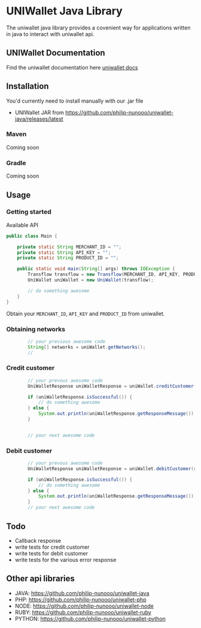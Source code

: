 # UNIWallet Java Library

The uniwallet java library provides a covenient way for applications written in
java to interact with uniwallet api.

## UNIWallet Documentation

Find the uniwallet documentation here [uniwallet docs](https://uniwalletapi1.docs.apiary.io)

## Installation

You'd currently need to install manually with our .jar file

*   UNIWallet JAR from https://github.com/philip-nunooo/uniwallet-java/releases/latest

### Maven

Coming soon

### Gradle

Coming soon

## Usage

### Getting started

Available API

```java
public class Main {

    private static String MERCHANT_ID = "";
    private static String API_KEY = "";
    private static String PRODUCT_ID = "";

    public static void main(String[] args) throws IOException {
        Transflow transflow = new Transflow(MERCHANT_ID, API_KEY, PRODUCT_ID);
        UniWallet uniWallet = new UniWallet(transflow);

        // do something awesome
    }
}
```

Obtain your `MERCHANT_ID`, `API_KEY` and `PRODUCT_ID` from uniwallet.

### Obtaining networks

```Java
        // your previous awesome code
        String[] networks = uniWallet.getNetworks();
        //
```

### Credit customer

```java
        // your prevous awesome code
        UniWalletResponse uniWalletResponse = uniWallet.creditCustomer(refNumber, msisdn, amount, network, narration);

        if (uniWalletResponse.isSuccessful()) {
            // do something awesome
        } else {
            System.out.println(uniWalletResponse.getResponseMessage());
        }


        // your next awesome code
```

### Debit customer

```java
        // your prevous awesome code
        UniWalletResponse uniWalletResponse = uniWallet.debitCustomer(refNumber, msisdn, amount, network, voucher, narration);

        if (uniWalletResponse.isSuccessful()) {
            // do something awesome
        } else {
            System.out.println(uniWalletResponse.getResponseMessage());
        }
        // your next awesome code
```

## Todo

*   Callback response
*   write tests for credit customer
*   write tests for debit customer
*   write tests for the various error response

## Other api libraries

*   JAVA: https://github.com/philip-nunooo/uniwallet-java
*   PHP: https://github.com/philip-nunooo/uniwallet-php
*   NODE: https://github.com/philip-nunooo/uniwallet-node
*   RUBY: https://github.com/philip-nunooo/uniwallet-ruby
*   PYTHON: https://github.com/philip-nunooo/uniwallet-python
